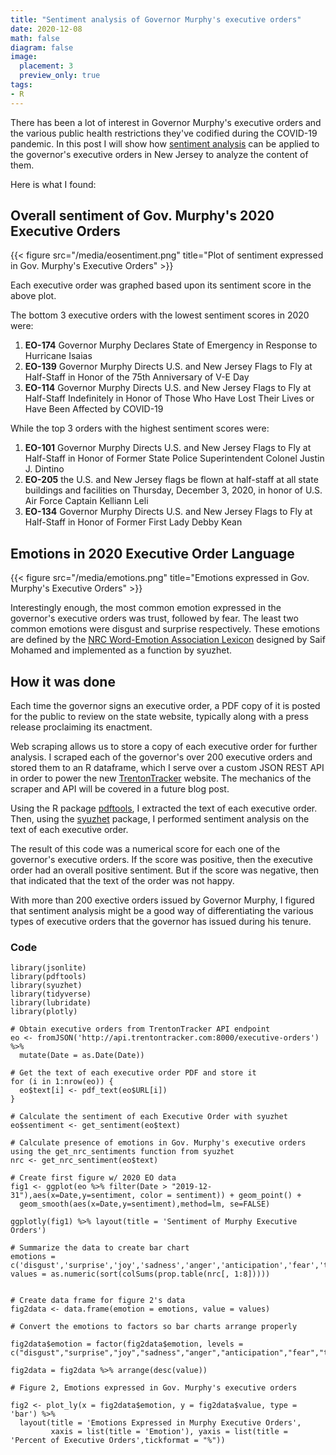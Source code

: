 ```yaml
---
title: "Sentiment analysis of Governor Murphy's executive orders"
date: 2020-12-08
math: false
diagram: false
image:
  placement: 3
  preview_only: true
tags:
- R
---
```


There has been a lot of interest in Governor Murphy's executive orders and the various public health restrictions they've codified during the COVID-19 pandemic. In this post I will show how [sentiment analysis](https://monkeylearn.com/sentiment-analysis/) can be applied to the governor's executive orders in New Jersey to analyze the content of them.

Here is what I found:

## Overall sentiment of Gov. Murphy's 2020 Executive Orders

{{< figure src="/media/eosentiment.png" title="Plot of sentiment expressed in Gov. Murphy's Executive Orders" >}}

Each executive order was graphed based upon its sentiment score in the above plot.

The bottom 3 executive orders with the lowest sentiment scores in 2020 were: 

1.  **EO-174** Governor Murphy Declares State of Emergency in Response to Hurricane Isaias
2. **EO-139** Governor Murphy Directs U.S. and New Jersey Flags to Fly at Half-Staff in Honor of the 75th Anniversary of V-E Day
3. **EO-114** Governor Murphy Directs U.S. and New Jersey Flags to Fly at Half-Staff Indefinitely in Honor of Those Who Have Lost Their Lives or Have Been Affected by COVID-19

While the top 3 orders with the highest sentiment scores were:

1. **EO-101** Governor Murphy Directs U.S. and New Jersey Flags to Fly at Half-Staff in Honor of Former State Police Superintendent Colonel Justin J. Dintino
2. **EO-205** the U.S. and New Jersey flags be flown at half-staff at all state buildings and facilities on Thursday, December 3, 2020, in honor of U.S. Air Force Captain Kelliann Leli
3. **EO-134** Governor Murphy Directs U.S. and New Jersey Flags to Fly at Half-Staff in Honor of Former First Lady Debby Kean

## Emotions in 2020 Executive Order Language

{{< figure src="/media/emotions.png" title="Emotions expressed in Gov. Murphy's Executive Orders" >}}

Interestingly enough, the most common emotion expressed in the governor's executive orders was trust, followed by fear. The least two common emotions were disgust and surprise respectively. These emotions are defined by the [NRC Word-Emotion Association Lexicon](https://saifmohammad.com/WebPages/NRC-Emotion-Lexicon.htm) designed by Saif Mohamed and implemented as a function by syuzhet.

## How it was done

Each time the governor signs an executive order, a PDF copy of it is posted for the public to review on the state website, typically along with a press release proclaiming its enactment.

Web scraping allows us to store a copy of each executive order for further analysis. I scraped each of the governor's over 200 executive orders and stored them to an R dataframe, which I serve over a custom JSON REST API in order to power the new [TrentonTracker](https://trentontracker.com) website. The mechanics of the scraper and API will be covered in a future blog post.

Using the R package [pdftools](https://ropensci.org/blog/2016/03/01/pdftools-and-jeroen/), I extracted the text of each executive order. Then, using the [syuzhet](https://cran.r-project.org/web/packages/syuzhet/vignettes/syuzhet-vignette.html) package, I performed sentiment analysis on the text of each executive order.

The result of this code was a numerical score for each one of the governor's executive orders. If the score was positive, then the executive order had an overall positive sentiment. But if the score was negative, then that indicated that the text of the order was not happy.

With more than 200 exective orders issued by Governor Murphy, I figured that sentiment analysis might be a good way of differentiating the various types of executive orders that the governor has issued during his tenure. 



### Code
```{r}
library(jsonlite)
library(pdftools)
library(syuzhet)
library(tidyverse)
library(lubridate)
library(plotly)

# Obtain executive orders from TrentonTracker API endpoint
eo <- fromJSON('http://api.trentontracker.com:8000/executive-orders') %>% 
  mutate(Date = as.Date(Date)) 

# Get the text of each executive order PDF and store it
for (i in 1:nrow(eo)) {
  eo$text[i] <- pdf_text(eo$URL[i])
}

# Calculate the sentiment of each Executive Order with syuzhet
eo$sentiment <- get_sentiment(eo$text)

# Calculate presence of emotions in Gov. Murphy's executive orders using the get_nrc_sentiments function from syuzhet
nrc <- get_nrc_sentiment(eo$text)

# Create first figure w/ 2020 EO data
fig1 <- ggplot(eo %>% filter(Date > "2019-12-31"),aes(x=Date,y=sentiment, color = sentiment)) + geom_point() +
  geom_smooth(aes(x=Date,y=sentiment),method=lm, se=FALSE) 

ggplotly(fig1) %>% layout(title = 'Sentiment of Murphy Executive Orders')

# Summarize the data to create bar chart
emotions = c('disgust','surprise','joy','sadness','anger','anticipation','fear','trust')
values = as.numeric(sort(colSums(prop.table(nrc[, 1:8]))))


# Create data frame for figure 2's data
fig2data <- data.frame(emotion = emotions, value = values)

# Convert the emotions to factors so bar charts arrange properly

fig2data$emotion = factor(fig2data$emotion, levels = c("disgust","surprise","joy","sadness","anger","anticipation","fear","trust"))

fig2data = fig2data %>% arrange(desc(value))

# Figure 2, Emotions expressed in Gov. Murphy's executive orders

fig2 <- plot_ly(x = fig2data$emotion, y = fig2data$value, type = 'bar') %>% 
  layout(title = 'Emotions Expressed in Murphy Executive Orders', 
         xaxis = list(title = 'Emotion'), yaxis = list(title = 'Percent of Executive Orders',tickformat = "%"))
```